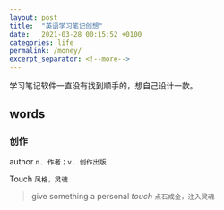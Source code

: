 ```yaml
---
layout: post
title:  "英语学习笔记创想"
date:   2021-03-28 00:15:52 +0100
categories: life
permalink: /money/
excerpt_separator: <!--more-->
---
```

学习笔记软件一直没有找到顺手的，想自己设计一款。

## words
### 创作

author  `n. 作者；v. 创作出版`

Touch `风格，灵魂`
> give something a personal *touch* `点石成金，注入灵魂`